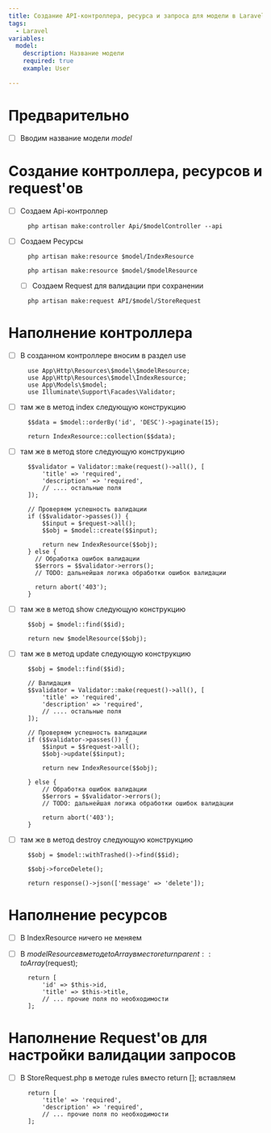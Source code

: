 ```yaml
---
title: Создание API-контроллера, ресурса и запроса для модели в Laravel
tags:
  - Laravel
variables:
  model:
    description: Название модели
    required: true
    example: User

---
```


# Предварительно
- [ ] Вводим название модели <var>model</var>

# Создание контроллера, ресурсов и request'ов

- [ ] Создаем Api-контроллер
  ```
    php artisan make:controller Api/$modelController --api
  ```

- [ ] Создаем Ресурсы
  ```
    php artisan make:resource $model/IndexResource
  ```
  ```
    php artisan make:resource $model/$modelResource
  ```

  - [ ] Создаем Request для валидации при сохранении
  ```
    php artisan make:request API/$model/StoreRequest
  ```

# Наполнение контроллера

- [ ] В созданном контроллере вносим в раздел use
  ```
    use App\Http\Resources\$model\$modelResource;
    use App\Http\Resources\$model\IndexResource;
    use App\Models\$model;
    use Illuminate\Support\Facades\Validator;
  ```
- [ ] там же в метод index следующую конструкцию
  ```
    $$data = $model::orderBy('id', 'DESC')->paginate(15);

    return IndexResource::collection($$data);  
  ```

- [ ] там же в метод store следующую конструкцию
  ```
    $$validator = Validator::make(request()->all(), [
        'title' => 'required',
        'description' => 'required',
        // .... остальные поля
    ]);

    // Проверяем успешность валидации
    if ($$validator->passes()) {
        $$input = $request->all();
        $$obj = $model::create($$input);

        return new IndexResource($$obj);
    } else {
      // Обработка ошибок валидации
      $$errors = $$validator->errors();
      // TODO: дальнейшая логика обработки ошибок валидации

      return abort('403');
    } 
  ```

- [ ] там же в метод show следующую конструкцию
  ```
    $$obj = $model::find($$id);

    return new $modelResource($$obj);
  ```

- [ ] там же в метод update следующую конструкцию
  ```
    $$obj = $model::find($$id);

    // Валидация
    $$validator = Validator::make(request()->all(), [
        'title' => 'required',
        'description' => 'required',
        // .... остальные поля
    ]);

    // Проверяем успешность валидации
    if ($$validator->passes()) {
        $$input = $$request->all();
        $$obj->update($$input);

        return new IndexResource($$obj);

    } else {
        // Обработка ошибок валидации
        $$errors = $$validator->errors();
        // TODO: дальнейшая логика обработки ошибок валидации

        return abort('403');
    }
  ```

- [ ] там же в метод destroy следующую конструкцию
  ```
    $$obj = $model::withTrashed()->find($$id);

    $$obj->forceDelete();

    return response()->json(['message' => 'delete']);
  ```

# Наполнение ресурсов

- [ ] В IndexResource ничего не меняем

- [ ] В $modelResource в методе toArray вместо return parent::toArray($request);
  ```
    return [
        'id' => $this->id,
        'title' => $this->title,
        // ... прочие поля по необходимости
    ];
  ```

# Наполнение Request'ов для настройки валидации запросов

- [ ] В StoreRequest.php в методе rules вместо return []; вставляем
  ```
    return [
        'title' => 'required',
        'description' => 'required',
        // ... прочие поля по необходимости
    ];
  ```